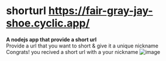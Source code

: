 # shorturl https://fair-gray-jay-shoe.cyclic.app/
<b>A nodejs app that provide a short url</b><br>
Provide a url that you want to short & give it a unique nickname  
Congrats! you recived a short url with a your nickname
![image](https://user-images.githubusercontent.com/37771235/218397436-9a2e94c6-3a1d-4cf1-b749-0921ea269764.png)
